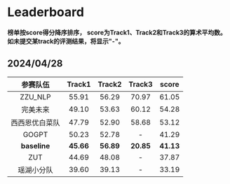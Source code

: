 # Leaderboard

**榜单按score得分降序排序， score为Track1、Track2和Track3的算术平均数。如未提交某track的评测结果，将显示"-"。**

## 2024/04/28

|    参赛队伍    |  Track1   |  Track2   |  Track3   |  score  |
| :------------: | :-------: | :-------: | :-------: | :-------: |
|    ZZU_NLP    |   55.91   |   56.29   |   70.97   |   61.05   |
|    完美未来    |   49.10   |   53.63   |   60.12   |   54.28   |
| 西西恩优白菜队 |   47.79   |   52.90   |   58.68   |   53.12   |
| GOGPT |   50.23  |   52.78   |   -   |   41.29   |
|  **baseline**  | **45.66** | **56.89** | **20.85** | **41.13** |
|   ZUT   |   44.69   |   48.08   |   -   |   37.87   |
|   瑶湖小分队   |   39.60   |   39.13   |   -   |   33.19   |
